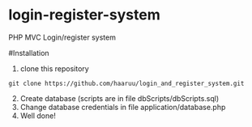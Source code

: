 # login-register-system
PHP MVC Login/register system

#Installation

1. clone this repository

` git clone https://github.com/haaruu/login_and_register_system.git `

2. Create database (scripts are in file dbScripts/dbScripts.sql)
3. Change database credentials in file application/database.php
4. Well done!
